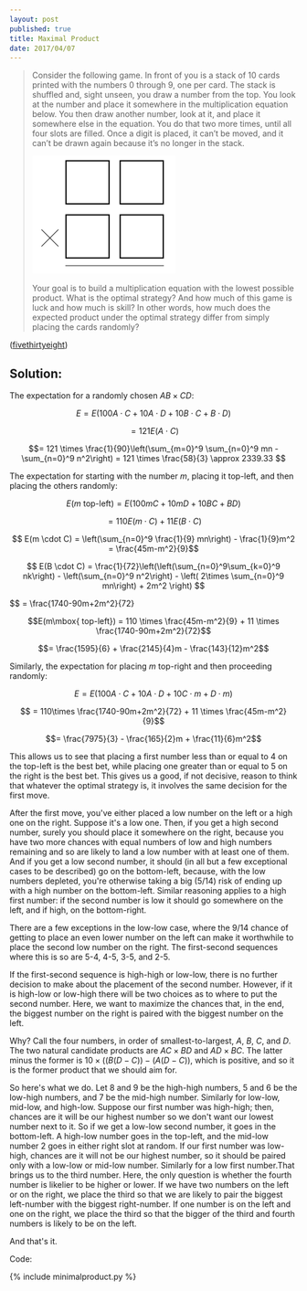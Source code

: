 ```yaml
---
layout: post
published: true
title: Maximal Product
date: 2017/04/07
---
```


>Consider the following game. In front of you is a stack of 10 cards printed with the numbers 0 through 9, one per card. The stack is shuffled and, sight unseen, you draw a number from the top. You look at the number and place it somewhere in the multiplication equation below. You then draw another number, look at it, and place it somewhere else in the equation. You do that two more times, until all four slots are filled. Once a digit is placed, it can’t be moved, and it can’t be drawn again because it’s no longer in the stack.
>
> ![Equation](/img/equation.png)
>
>Your goal is to build a multiplication equation with the lowest possible product. What is the optimal strategy? And how much of this game is luck and how much is skill? In other words, how much does the expected product under the optimal strategy differ from simply placing the cards randomly?

<!--more-->

([fivethirtyeight](https://fivethirtyeight.com/features/can-you-outsmart-our-elementary-school-math-problems/))

## Solution:

The expectation for a randomly chosen $AB \times CD$:

$$E = E(100A\cdot C + 10A \cdot D + 10 B \cdot C + B \cdot D)$$

$$= 121 E(A\cdot C)$$

$$= 121 \times \frac{1}{90}\left(\sum_{m=0}^9 \sum_{n=0}^9 mn - \sum_{n=0}^9 n^2\right) = 121 \times \frac{58}{3} \approx 2339.33 $$

The expectation for starting with the number $m$, placing it top-left, and then placing the others randomly:

$$E(m\mbox{ top-left}) = E(100mC + 10mD + 10BC + BD)$$

$$ = 110 E(m \cdot C) + 11E(B \cdot C)$$

$$ E(m \cdot C) = \left(\sum_{n=0}^9 \frac{1}{9} mn\right) - \frac{1}{9}m^2 
= \frac{45m-m^2}{9}$$

$$ E(B \cdot C) = \frac{1}{72}\left(\left(\sum_{n=0}^9\sum_{k=0}^9 nk\right) - \left(\sum_{n=0}^9 n^2\right) - \left( 2\times \sum_{n=0}^9 mn\right) + 2m^2 \right) $$

$$ = \frac{1740-90m+2m^2}{72}

$$E(m\mbox{ top-left}) = 110 \times \frac{45m-m^2}{9} + 11 \times \frac{1740-90m+2m^2}{72}$$

$$= \frac{1595}{6} + \frac{2145}{4}m - \frac{143}{12}m^2$$

Similarly, the expectation for placing $m$ top-right and then proceeding randomly:

$$E = E(100A \cdot C + 10A \cdot D + 10C \cdot m + D \cdot m)$$

$$ = 110\times \frac{1740-90m+2m^2}{72} + 11 \times \frac{45m-m^2}{9}$$

$$= \frac{7975}{3} - \frac{165}{2}m + \frac{11}{6}m^2$$

This allows us to see that placing a first number less than or equal to $4$ on the top-left is the best bet, while placing one greater than or equal to $5$ on the right is the best bet.  This gives us a good, if not decisive, reason to think that whatever the optimal strategy is, it involves the same decision for the first move.

After the first move, you've either placed a low number on the left or a high one on the right. Suppose it's a low one. Then, if you get a high second number, surely you should place it somewhere on the right, because you have two more chances with equal numbers of low and high numbers remaining and so are likely to land a low number with at least one of them. And if you get a low second number, it should (in all but a few exceptional cases to be described) go on the bottom-left, because, with the low numbers depleted, you're otherwise taking a big ($5/14$) risk of ending up with a high number on the bottom-left. Similar reasoning applies to a high first number: if the second number is low it should go somewhere on the left, and if high, on the bottom-right. 

There are a few exceptions in the low-low case, where the $9/14$ chance of getting to place an even lower number on the left can make it worthwhile to place the second low number on the right. The first-second sequences where this is so are 5-4, 4-5, 3-5, and 2-5.

If the first-second sequence is high-high or low-low, there is no further decision to make about the placement of the second number. However, if it is high-low or low-high there will be two choices as to where to put the second number. Here, we want to maximize the chances that, in the end, the biggest number on the right is paired with the biggest number on the left.

Why? Call the four numbers, in order of smallest-to-largest, $A$, $B$, $C$, and $D$. The two natural candidate products are $AC \times BD$ and $AD \times BC$. The latter minus the former is $10\times ((B(D-C))-(A(D-C))$, which is positive, and so it is the former product that we should aim for.

So here's what we do. Let $8$ and $9$ be the high-high numbers, $5$ and $6$ be the low-high numbers, and $7$ be the mid-high number. Similarly for low-low, mid-low, and high-low. Suppose our first number  was high-high; then, chances are it will be our highest number so we don't want our lowest number next to it. So if we get a low-low second number, it goes in the bottom-left. A high-low number goes in the top-left, and the mid-low number $2$ goes in either right slot at random. If our first number was low-high, chances are it will not be our highest number, so it should be paired only with a low-low or mid-low number.  Similarly for a low first number.That brings us to the third number. Here, the only question is whether the fourth number is likelier to be higher or lower. If we have two numbers on the left or on the right, we place the third so that we are likely to pair the biggest left-number with the biggest right-number. If one number is on the left and one on the right, we place the third so that the bigger of the third and fourth numbers is likely to be on the left.

And that's it.

Code:

{% include minimalproduct.py %}

<br>
